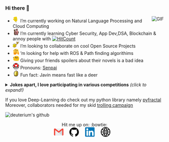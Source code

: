### Hi there 👋
  <img align="right" alt="GIF" src="https://media.giphy.com/media/836HiJc7pgzy8iNXCn/giphy.gif" />

- <img alt="GIF" src="https://github.com/deut-erium/deut-erium/blob/master/assets/wave.gif?raw=1" width="20vw" /> I’m currently working on Natural Language Processing and Cloud Computing 
- <img alt="GIF" src="https://github.com/deut-erium/deut-erium/blob/master/assets/gandalf_parrot.gif?raw=1" width="20vw" /> I’m currently learning Cyber Security, App Dev,DSA, Blockchain & annoy people with [![HitCount](http://hits.dwyl.com/Jarvis_BITS/Jarvis_BITS.svg)](http://hits.dwyl.com/Jarvis_BITS/Jarvis_BITS)
- <img alt="GIF" src="https://github.com/deut-erium/deut-erium/blob/master/assets/headbang.gif?raw=1" width="20vw" /> I’m looking to collaborate on cool Open Source Projects
- <img alt="GIF" src="https://github.com/deut-erium/deut-erium/blob/master/assets/hmm.gif?raw=1" width="20vw" /> ’m looking for help with ROS & Path finding algorithims 
- <img alt="GIF" src="https://github.com/deut-erium/deut-erium/blob/master/assets/happy.gif?raw=1" width="20vw" /> Giving your friends spoilers about their novels is a bad idea
- <img alt="GIF" src="https://github.com/deut-erium/deut-erium/blob/master/assets/powerup.gif?raw=1" width="20vw" /> Pronouns: [Senpai](https://en.wikipedia.org/wiki/Senpai_and_k%C5%8Dhai#:~:text=Senpai%20refers%20to%20the%20member,respect%2C%20and%20occasionally%20personal%20loyalty.)
- <img alt="GIF" src="https://github.com/deut-erium/deut-erium/blob/master/assets/coin.gif?raw=1" width="20vw" /> Fun fact: Javin means fast like a deer

<details>
<summary> <b>Jokes apart, I love participating in various competitions</b> <i>(click to expand!)</i> </summary>
<br>
Here are few profiles you may be interested to stalk
<ul>
 <li> I work under the team <a href="https://kratosbitsgoa.com/">Project Kratos</a> :heart: </li>
 <li> If you love robotics, then find out more about my club here: <a href="https://erc-bpgc.github.io/">ERC</a> :heart: </li>
 <li> I write technical <a href="https://medium.com/@ieeegoa/the-invisible-race-off-between-your-devices-and-the-wi-fi-1c3fe9ad4f30">blogs</a> sometimes</li>
</ul>
</details>

If you love Deep-Learning do check out my python library namely [pyfractal](https://github.com/deut-erium/pyfractal)   
Moreover, collaborators needed for my skid [trolling campaign](https://github.com/deut-erium/hacking_tools) 

![deuterium's github](https://github-readme-stats.vercel.app/api?username=Jarvis-BITS&show_icons=true&hide_border=true)

<p align="center">
  Hit me up on: :bowtie: <br>
 <a href="mailto:javinben@gmail.com"><img src="https://github.com/deut-erium/deut-erium/blob/master/assets/gmail.svg" width="30px" alt="mail"></a> &nbsp; &nbsp;
   <a href="https://github.com/Jarvis-BITS"><img src="https://github.com/deut-erium/deut-erium/blob/master/assets/github.svg" width="30px" alt="mail"></a> &nbsp; &nbsp;
  <a href="https://www.linkedin.com/in/javin-bachani"><img src="https://github.com/deut-erium/deut-erium/blob/master/assets/linkedin.svg" width="30px" alt="LinkedIn"></a> &nbsp; &nbsp;
 <!--<a href="https://discord.com/users/deuterium#1689"><img src="https://github.com/deut-erium/deut-erium/blob/master/assets/discord.svg" width="30px" alt="LinkedIn"></a> &nbsp; &nbsp;
  <a href="https://twitter.com/0xdeuterium"><img src="https://github.com/deut-erium/deut-erium/blob/master/assets/twitter.svg" width="30px" alt="Twitter">     </a> &nbsp; &nbsp;
  <a href="https://ctftime.org/user/68856"><img src="https://github.com/deut-erium/deut-erium/blob/master/assets/ctftime.ico" width="30px" alt="ctftime"></a> &nbsp; &nbsp;-->
  <a href="https://jarvis-bits.github.io/"><img src="https://github.com/deut-erium/deut-erium/blob/master/assets/site.svg" width="30px" alt="site"></a> &nbsp; &nbsp;
</p>
